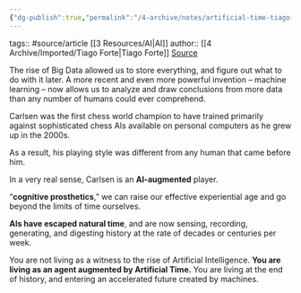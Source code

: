 ```yaml
---
{"dg-publish":true,"permalink":"/4-archive/notes/artificial-time-tiago-forte/"}
---
```


tags:: #source/article [[3 Resources/AI\|AI]]
author:: [[4 Archive/Imported/Tiago Forte\|Tiago Forte]]
[Source](https://fortelabs.com/blog/artificial-time/)

The rise of Big Data allowed us to store everything, and figure out what to do with it later. A more recent and even more powerful invention – machine learning – now allows us to analyze and draw conclusions from more data than any number of humans could ever comprehend.

Carlsen was the first chess world champion to have trained primarily against sophisticated chess AIs available on personal computers as he grew up in the 2000s.

As a result, his playing style was different from any human that came before him.

In a very real sense, Carlsen is an **AI-augmented** player.

“**cognitive prosthetics**,” we can raise our effective experiential age and go beyond the limits of time ourselves.

**AIs have escaped natural time**, and are now sensing, recording, generating, and digesting history at the rate of decades or centuries per week.

You are not living as a witness to the rise of Artificial Intelligence. **You are living as an agent augmented by Artificial Time.** You are living at the end of history, and entering an accelerated future created by machines.
